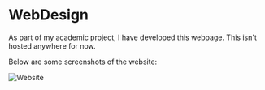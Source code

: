 # WebDesign

As part of my academic project, I have developed this webpage. This isn't hosted anywhere for now.

Below are some screenshots of the website:

![Website]()
